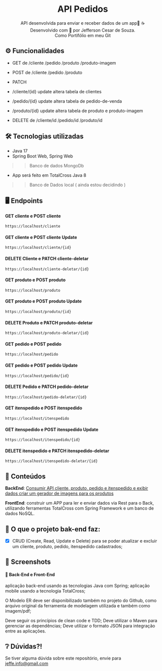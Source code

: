 <div align="center">
  <h1>API Pedidos</h1>
  <p>
	  API desenvolvida  para enviar e receber dados de um app🤿 ☕ <br>
	  Desenvolvido com 💙 por Jefferson Cesar de Souza.<br>
	  Como Portifólio em meu Git
  </p>
</div>

## ⚙️ Funcionalidades 

- GET de 	/cliente 
			/pedido
			/produto 
			/produto-imagem

- POST de 	/cliente 
			/pedido 
			/produto 

- PATCH 
* /cliente/{id} 
		update altera tabela de clientes
	
* /pedido/{id}
 		update altera tabela de pedido-de-venda
 		
 * /produto/{id}
 		update altera tabela de produto e produto-imagem
  		
 		
		
- DELETE de 	/cliente/id
 				/pedido/id 
 				/produto/id 



## 🛠️ Tecnologias utilizadas

- Java 17
- Spring Boot Web, Spring Web
>> Banco de dados MongoDb

- App será feito em TotalCross Java 8
>> Banco de Dados local ( ainda estou decidindo )



## 🖥️ Endpoints

#### GET cliente e POST cliente
````
https://localhost/cliente
````

#### GET cliente e POST cliente Update
````
https://localhost/cliente/{id}
````

#### DELETE Cliente e PATCH cliente-deletar
````
https://localhost/cliente-deletar/{id}
````



#### GET produto e POST produto
````
https://localhost/produto
````

#### GET produto e POST produto Update

````
https://localhost/produto/{id}
````

#### DELETE Produto e PATCH produto-deletar
````
https://localhost/produto-deletar/{id}
````



#### GET pedido e POST pedido
````
https://localhost/pedido
````

#### GET pedido e POST pedido Update
````
https://localhost/pedido/{id}
````

#### DELETE Pedido e PATCH pedido-deletar
````
https://localhost/pedido-deletar/{id}
````



#### GET itenspedido e POST itenspedido
````
https://localhost/itenspedido
````

#### GET itenspedido e POST itenspedido Update
````
https://localhost/itenspedido/{id}
````

#### DELETE itenspedido e PATCH itenspedido-deletar
````
https://localhost/itenspedido-deletar/{id}
````



## 📒 Conteúdos  

**BackEnd**: [Consumir API cliente, produto, pedido e itenspedido e exibir dados criar um gerador de imagens para os produtos](https://github.com/JeffeDev)

**FrontEnd**: construir um APP para ler e enviar dados via Rest para o Back, utilizando ferramentas TotalCross com Spring Framework e um banco de dados NoSQL.




## 🎯 O que o projeto bak-end faz:
  - [X] CRUD (Create, Read, Update e Delete) para se poder atualizar e excluir 
  		um cliente, produto, pedido, itenspedido cadastrados;



## 📸 Screenshots
####  📌 Back-End e Front-End 
aplicação back-end usando as tecnologias Java com Spring;
aplicação mobile usando a tecnologia TotalCross;

O Modelo ER deve ser disponibilizado também no projeto do Github, 
como arquivo original da ferramenta de modelagem utilizada e também como imagem/pdf;

Deve seguir os princípios de clean code e TDD;
Deve utilizar o Maven para gerenciar as dependências;
Deve utilizar o formato JSON para integração entre as aplicações.


## ❔ Dúvidas?!
Se tiver alguma dúvida sobre este repositório, envie para jeffe.info@gmail.com




